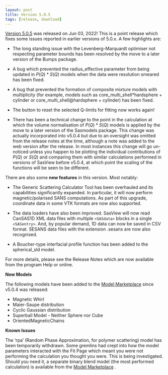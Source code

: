 ```yaml
---
layout: post
title: Version 5.0.5
tags: [release, download]
---
```


[Version 5.0.5](https://github.com/SasView/sasview/releases/tag/v5.0.5) was
released on Jun 03, 2022! This is a point release which fixes some issues reported in earlier versions of 5.0.x. A few highlights are:

* The long standing issue with the Levenberg-Marquardt optimiser not respecting parameter bounds has been resolved by the move to a later version of the Bumps package.

* A bug which prevented the radius_effective parameter from being updated in $P(Q)*S(Q)$ models when the data were resolution smeared has been fixed.

* A bug that prevented the formation of composite mixture models with multiplicity (for example, models such as core_multi_shell*hardsphere + cylinder or core_multi_shell\@hardsphere + cylinder) has been fixed.

* The button to reset the selected Q-limits for fitting now works again!

* There has been a technical change to the point in the calculation at which the volume normalisation of $P(Q)*S(Q)$ models is applied by the move to a later version of the Sasmodels package. This change was actually incorporated into v5.0.4 but due to an oversight was omitted from the release notes at the time, although a note was added to the web version after the release. In most instances this change will go un-noticed unless you happen to be plotting the individual contributions of $P(Q)$ or $S(Q)$ and comparing them with similar calculations performed in versions of SasView before v5.0.4, at which point the scaling of the functions will be seen to be different.

There are also some **new features** in this version. Most notably:

* The Generic Scattering Calculator Tool has been overhauled and its capabilities significantly expanded. In particular, it will now perform magnetic/polarised SANS computations. As part of this upgrade, coordinate data in some VTK formats are now also supported.

* The data loaders have also been improved. SasView will now read CanSAS1D XML data files with multiple `<SASdata>` blocks in a single` <SASentry>`. And, by popular demand, 1D data can now be saved in CSV format. SESANS data files with the extension .sesans are now also recognised.

* A Boucher-type interfacial profile function has been added to the spherical_sld model.

For more details, please see the Release Notes which are now available from the program Help or online.

**New Models**

The following models have been added to the [Model Marketplace](https://marketplace.sasview.org/) since v5.0.4 was released:

* Magnetic Whirl
* Maier-Saupe distribution
* Cyclic Gaussian distribution
* Superball Model - Neither Sphere nor Cube
* OrientedMagneticChains

**Known Issues**

The ‘rpa’ (Random Phase Approximation, for polymer scattering) model has been temporarily withdrawn. Some gremlins had crept into how the model parameters interacted with the Fit Page which meant you were not performing the calculation
you thought you were. This is being investigated. Should you need it, a separate binary blend model (the most performed calculation) is available from the [Model Marketplace](https://marketplace.sasview.org/) .
